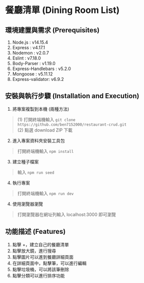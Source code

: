 # 餐廳清單 (Dining Room List)

## 環境建置與需求 (Prerequisites)
1. Node.js : v14.15.4
2. Express : v4.17.1
3. Nodemon : v2.0.7
4. Eslint : v7.18.0
5. Body-Parser : v1.19.0
6. Express-Handlebars : v5.2.0
7. Mongoose : v5.11.12
8. Express-validator: v6.9.2

## 安裝與執行步驟 (Installation and Execution)
1. 將專案複製到本機 (兩種方法)
> (1) 打開終端機輸入 
`git clone https://github.com/ben7152000/restaurant-crud.git`</br>
(2) 點選 download ZIP 下載

2. 進入專案資料夾安裝工具包
> 打開終端機輸入
`npm install`

3. 建立種子檔案
> 輸入
`npm run seed`

4. 執行專案
> 打開終端機輸入 
`npm run dev`

4. 使用瀏覽器瀏覽</br>
>打開瀏覽器在網址列輸入 localhost:3000 即可瀏覽

## 功能描述 (Features)
1. 點擊 +，建立自己的餐廳清單
2. 點擊放大鏡，進行搜尋
2. 點擊圖片可以進到餐廳詳細頁面
3. 在詳細頁面中，點擊筆，可以進行編輯
4. 點擊垃圾桶，可以將該筆刪除
5. 點擊分類可以進行排序功能